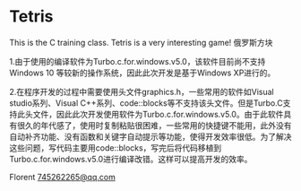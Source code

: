 # Tetris
This is the C training class.
Tetris is a very interesting game!
俄罗斯方块

1.由于使用的编译软件为Turbo.c.for.windows.v5.0，该软件目前尚不支持Windows 10 等较新的操作系统，因此此次开发是基于Windows XP进行的。

2.在程序开发的过程中需要使用头文件graphics.h，一些常用的软件如Visual studio系列、Visual C++系列、code::blocks等不支持该头文件。但是Turbo.C支持此头文件，因此此次开发使用软件为Turbo.c.for.windows.v5.0。由于此软件具有很久的年代感了，使用时复制粘贴很困难，一些常用的快捷键不能用，此外没有自动补齐功能、没有函数和关键字自动提示等功能，使得开发效率很低。为了解决这些问题，写代码主要用code::blocks，写完后将代码移植到Turbo.c.for.windows.v5.0进行编译改错。这样可以提高开发的效率。

Florent
745262265@qq.com
